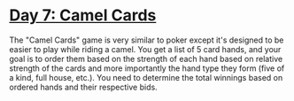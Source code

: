 # [Day 7: Camel Cards](https://adventofcode.com/2023/day/7)


The "Camel Cards" game is very similar to poker except it's designed to be easier to play while riding a camel.
You get a list of 5 card hands, and your goal is to order them based on the strength of each hand based on relative strength
of the cards and more importantly the hand type they form (five of a kind, full house, etc.).
You need to determine the total winnings based on ordered hands and their respective bids.
